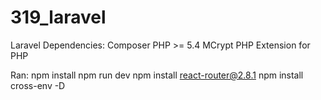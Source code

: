# 319_laravel

Laravel Dependencies:
Composer
PHP >= 5.4
MCrypt PHP Extension for PHP


Ran: 
npm install
npm run dev
npm install react-router@2.8.1
npm install cross-env -D